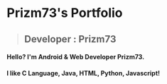 # Prizm73's Portfolio
> ## Developer : Prizm73
#### Hello? I'm Android & Web Developer Prizm73.
#### I like C Language, Java, HTML, Python, Javascript!
